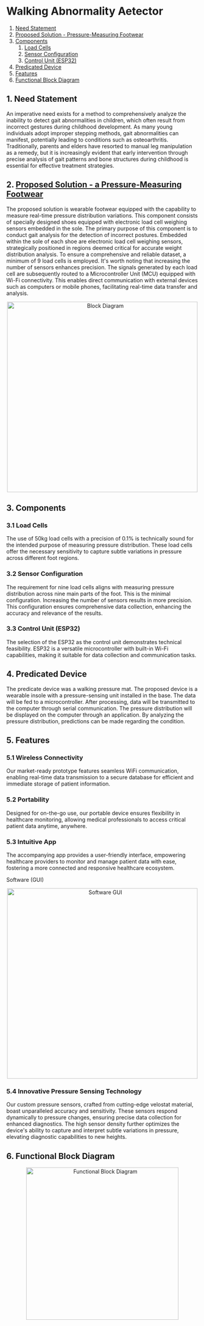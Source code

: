 # Walking Abnormality Aetector
1. [Need Statement](#need-statement)
2. [Proposed Solution - Pressure-Measuring Footwear](#proposed-solution---a-pressure-measuring-footwear)
3. [Components](#components)
   1. [Load Cells](#load-cells)
   2. [Sensor Configuration](#sensor-configuration)
   3. [Control Unit (ESP32)](#control-unit-esp32)
4. [Predicated Device](#predicated-device)
5. [Features](#features)
6. [Functional Block Diagram](#functional-block-diagram)


## 1. Need Statement <a name="need-statement"></a>

An imperative need exists for a method to comprehensively analyze the inability to detect gait abnormalities in children, which often result from incorrect gestures during childhood development. As many young individuals adopt improper stepping methods, gait abnormalities can manifest, potentially leading to conditions such as osteoarthritis. Traditionally, parents and elders have resorted to manual leg manipulation as a remedy, but it is increasingly evident that early intervention through precise analysis of gait patterns and bone structures during childhood is essential for effective treatment strategies.

## 2. [Proposed Solution - a Pressure-Measuring Footwear](#proposed-solution---a-pressure-measuring-footwear) <a name="proposed-solution"></a>

The proposed solution is wearable footwear equipped with the capability to measure real-time pressure distribution variations. This component consists of specially designed shoes equipped with electronic load cell weighing sensors embedded in the sole. The primary purpose of this component is to conduct gait analysis for the detection of incorrect postures. Embedded within the sole of each shoe are electronic load cell weighing sensors, strategically positioned in regions deemed critical for accurate weight distribution analysis. To ensure a comprehensive and reliable dataset, a minimum of 9 load cells is employed. It's worth noting that increasing the number of sensors enhances precision. The signals generated by each load cell are subsequently routed to a Microcontroller Unit (MCU) equipped with Wi-Fi connectivity. This enables direct communication with external devices such as computers or mobile phones, facilitating real-time data transfer and analysis.

<p align="center">
<img src="Media/blockDiagram.png" alt="Block Diagram" width="500"/>
</p>

## 3. Components <a name="components"></a>

### 3.1 Load Cells <a name="load-cells"></a>

The use of 50kg load cells with a precision of 0.1% is technically sound for the intended purpose of measuring pressure distribution. These load cells offer the necessary sensitivity to capture subtle variations in pressure across different foot regions.

### 3.2 Sensor Configuration <a name="sensor-configuration"></a>

The requirement for nine load cells aligns with measuring pressure distribution across nine main parts of the foot. This is the minimal configuration. Increasing the number of sensors results in more precision. This configuration ensures comprehensive data collection, enhancing the accuracy and relevance of the results.

### 3.3 Control Unit (ESP32) <a name="control-unit-esp32"></a>

The selection of the ESP32 as the control unit demonstrates technical feasibility. ESP32 is a versatile microcontroller with built-in Wi-Fi capabilities, making it suitable for data collection and communication tasks.

## 4. Predicated Device <a name="predicated-device"></a>

The predicate device was a walking pressure mat. The proposed device is a wearable insole with a pressure-sensing unit installed in the base. The data will be fed to a microcontroller. After processing, data will be transmitted to the computer through serial communication. The pressure distribution will be displayed on the computer through an application. By analyzing the pressure distribution, predictions can be made regarding the condition.

## 5. Features <a name="features"></a>

### 5.1 Wireless Connectivity

Our market-ready prototype features seamless WiFi communication, enabling real-time data transmission to a secure database for efficient and immediate storage of patient information.

### 5.2 Portability

Designed for on-the-go use, our portable device ensures flexibility in healthcare monitoring, allowing medical professionals to access critical patient data anytime, anywhere.

### 5.3 Intuitive App

The accompanying app provides a user-friendly interface, empowering healthcare providers to monitor and manage patient data with ease, fostering a more connected and responsive healthcare ecosystem.

Software (GUI)

<p align="center">
<img src="Media/SoftwareGUI.png" alt="Software GUI" width="500"/>
</p>


### 5.4 Innovative Pressure Sensing Technology

Our custom pressure sensors, crafted from cutting-edge velostat material, boast unparalleled accuracy and sensitivity. These sensors respond dynamically to pressure changes, ensuring precise data collection for enhanced diagnostics. The high sensor density further optimizes the device's ability to capture and interpret subtle variations in pressure, elevating diagnostic capabilities to new heights.

## 6. Functional Block Diagram <a name="functional-block-diagram"></a>

<p align="center">
<img src="Media/FunctionalBlock.png" alt="Functional Block Diagram" width="400"/>
</p>

